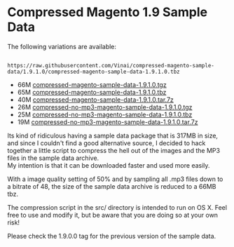 # Compressed Magento 1.9 Sample Data

The following variations are available:

                                                   https://raw.githubusercontent.com/Vinai/compressed-magento-sample-data/1.9.1.0/compressed-magento-sample-data-1.9.1.0.tbz

* 66M [compressed-magento-sample-data-1.9.1.0.tgz](https://raw.githubusercontent.com/Vinai/compressed-magento-sample-data/1.9.1.0/compressed-magento-sample-data-1.9.1.0.tgz)
* 65M [compressed-magento-sample-data-1.9.1.0.tbz](https://raw.githubusercontent.com/Vinai/compressed-magento-sample-data/1.9.1.0/compressed-magento-sample-data-1.9.1.0.tbz)
* 40M [compressed-magento-sample-data-1.9.1.0.tar.7z](https://raw.githubusercontent.com/Vinai/compressed-magento-sample-data/1.9.1.0/compressed-magento-sample-data-1.9.1.0.tar.7z)
* 26M [compressed-no-mp3-magento-sample-data-1.9.1.0.tgz](https://raw.githubusercontent.com/Vinai/compressed-magento-sample-data/1.9.1.0/compressed-no-mp3-magento-sample-data-1.9.1.0.tgz)
* 25M [compressed-no-mp3-magento-sample-data-1.9.1.0.tbz](https://raw.githubusercontent.com/Vinai/compressed-magento-sample-data/1.9.1.0/compressed-no-mp3-magento-sample-data-1.9.1.0.tbz)
* 19M [compressed-no-mp3-magento-sample-data-1.9.1.0.tar.7z](https://raw.githubusercontent.com/Vinai/compressed-magento-sample-data/1.9.1.0/compressed-no-mp3-magento-sample-data-1.9.1.0.tar.7z)

Its kind of ridiculous having a sample data package that is 317MB in size, and since I couldn't find
a good alternative source, I decided to hack together a little script to compress the hell out of the images and the MP3 files
in the sample data archive.  
My intention is that it can be downloaded faster and used more easily.

With a image quality setting of 50% and by sampling all .mp3 files down to a bitrate of 48, the size of the sample data archive is reduced to a 66MB tbz.

The compression script in the src/ directory is intended to run on OS X. Feel free to use and modify it, but be aware that you are doing so at your own risk!

Please check the 1.9.0.0 tag for the previous version of the sample data.
